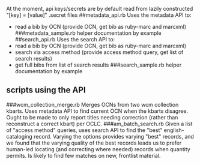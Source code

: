 At the moment, api keys/secrets are by default read from lazily constructed "[key] = [value]" .secret files
##metadata_api.rb
Uses the metadata API to:
* read a bib by OCN (provide OCN, get bib as ruby-marc and marcxml)
###metadata_sample.rb
helper documentation by example
##search_api.rb
Uses the search API to:
* read a bib by OCN (provide OCN, get bib as ruby-marc and marcxml)
* search via access method (provide access method query, get list of search results)
* get full bibs from list of search results
###search_sample.rb
helper documentation by example
## scripts using the API
###wcm\_collection_merge.rb
Merges OCNs from two wcm collection kbarts. Uses metadata API to find current OCN when the kbarts disagree. Ought to be made to only report titles needing correction (rather than reconstruct a correct kbart) per OCLC.
###am\_batch_search.rb
Given a list of "access method" queries, uses search API to find the "best" english-cataloging record. Varying the options provides varying "best" records, and we found that the varying quality of the best records leads us to prefer human-led locating (and correcting where needed) records when quantity permits. Is likely to find few matches on new, frontlist material.
